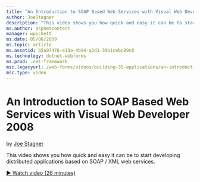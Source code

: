 ```yaml
---
title: "An Introduction to SOAP Based Web Services with Visual Web Developer 2008 | Microsoft Docs"
author: JoeStagner
description: "This video shows you how quick and easy it can be to start developing distributed applications based on SOAP / XML web services."
ms.author: aspnetcontent
manager: wpickett
ms.date: 05/08/2009
ms.topic: article
ms.assetid: b5a97476-e13a-4b94-a2d1-39b1cebc89c8
ms.technology: dotnet-webforms
ms.prod: .net-framework
msc.legacyurl: /web-forms/videos/building-35-applications/an-introduction-to-soap-based-web-services-with-visual-web-developer-2008
msc.type: video
---
```

An Introduction to SOAP Based Web Services with Visual Web Developer 2008
====================
by [Joe Stagner](https://github.com/JoeStagner)

This video shows you how quick and easy it can be to start developing distributed applications based on SOAP / XML web services.

[&#9654; Watch video (26 minutes)](https://channel9.msdn.com/Blogs/ASP-NET-Site-Videos/an-introduction-to-soap-based-web-services-with-visual-web-developer-2008)